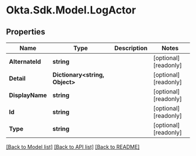 # Okta.Sdk.Model.LogActor

## Properties

Name | Type | Description | Notes
------------ | ------------- | ------------- | -------------
**AlternateId** | **string** |  | [optional] [readonly] 
**Detail** | **Dictionary&lt;string, Object&gt;** |  | [optional] [readonly] 
**DisplayName** | **string** |  | [optional] [readonly] 
**Id** | **string** |  | [optional] [readonly] 
**Type** | **string** |  | [optional] [readonly] 

[[Back to Model list]](../README.md#documentation-for-models) [[Back to API list]](../README.md#documentation-for-api-endpoints) [[Back to README]](../README.md)

